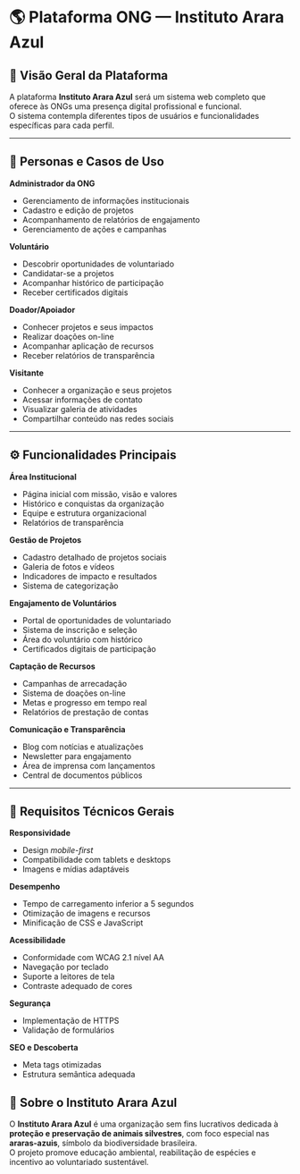 # 🌎 Plataforma ONG — Instituto Arara Azul

## 🦜 Visão Geral da Plataforma

A plataforma **Instituto Arara Azul** será um sistema web completo que oferece às ONGs uma presença digital profissional e funcional.  
O sistema contempla diferentes tipos de usuários e funcionalidades específicas para cada perfil.

---

## 👥 Personas e Casos de Uso

**Administrador da ONG**  
- Gerenciamento de informações institucionais  
- Cadastro e edição de projetos  
- Acompanhamento de relatórios de engajamento  
- Gerenciamento de ações e campanhas  

**Voluntário**  
- Descobrir oportunidades de voluntariado  
- Candidatar-se a projetos  
- Acompanhar histórico de participação  
- Receber certificados digitais  

**Doador/Apoiador**  
- Conhecer projetos e seus impactos  
- Realizar doações on-line  
- Acompanhar aplicação de recursos  
- Receber relatórios de transparência  

**Visitante**  
- Conhecer a organização e seus projetos  
- Acessar informações de contato  
- Visualizar galeria de atividades  
- Compartilhar conteúdo nas redes sociais  

---

## ⚙️ Funcionalidades Principais

**Área Institucional**  
- Página inicial com missão, visão e valores  
- Histórico e conquistas da organização  
- Equipe e estrutura organizacional  
- Relatórios de transparência  

**Gestão de Projetos**  
- Cadastro detalhado de projetos sociais  
- Galeria de fotos e vídeos  
- Indicadores de impacto e resultados  
- Sistema de categorização  

**Engajamento de Voluntários**  
- Portal de oportunidades de voluntariado  
- Sistema de inscrição e seleção  
- Área do voluntário com histórico  
- Certificados digitais de participação  

**Captação de Recursos**  
- Campanhas de arrecadação  
- Sistema de doações on-line  
- Metas e progresso em tempo real  
- Relatórios de prestação de contas  

**Comunicação e Transparência**  
- Blog com notícias e atualizações  
- Newsletter para engajamento  
- Área de imprensa com lançamentos  
- Central de documentos públicos  

---

## 🧩 Requisitos Técnicos Gerais

**Responsividade**  
- Design *mobile-first*  
- Compatibilidade com tablets e desktops  
- Imagens e mídias adaptáveis  

**Desempenho**  
- Tempo de carregamento inferior a 5 segundos  
- Otimização de imagens e recursos  
- Minificação de CSS e JavaScript  

**Acessibilidade**  
- Conformidade com WCAG 2.1 nível AA  
- Navegação por teclado  
- Suporte a leitores de tela  
- Contraste adequado de cores  

**Segurança**  
- Implementação de HTTPS  
- Validação de formulários  

**SEO e Descoberta**  
- Meta tags otimizadas  
- Estrutura semântica adequada  
 

## 💙 Sobre o Instituto Arara Azul

O **Instituto Arara Azul** é uma organização sem fins lucrativos dedicada à **proteção e preservação de animais silvestres**, com foco especial nas **araras-azuis**, símbolo da biodiversidade brasileira.  
O projeto promove educação ambiental, reabilitação de espécies e incentivo ao voluntariado sustentável.

